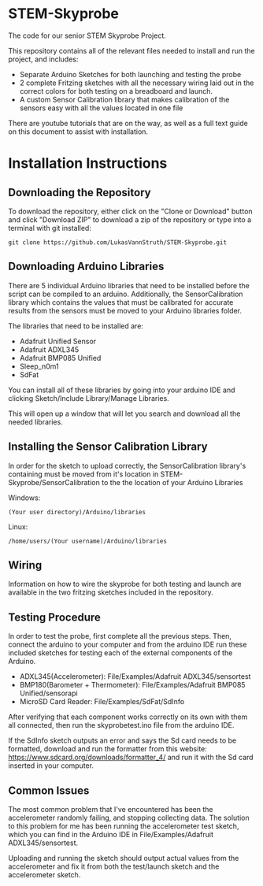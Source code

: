 # STEM-Skyprobe
The code for our senior STEM Skyprobe Project. 

This repository contains all of the relevant files needed to install and run the project, and includes:

* Separate Arduino Sketches for both launching and testing the probe
* 2 complete Fritzing sketches with all the necessary wiring laid out in the correct colors for both testing on a breadboard and launch. 
* A custom Sensor Calibration library that makes calibration of the sensors easy with all the values located in one file

There are youtube tutorials that are on the way, as well as a full text guide on this document to assist with installation. 

# Installation Instructions
## Downloading the Repository
To download the repository, either click on the "Clone or Download" button and click "Download ZIP" to download a zip of the repository or type into a terminal with git installed: 

`git clone https://github.com/LukasVannStruth/STEM-Skyprobe.git`

## Downloading Arduino Libraries
There are 5 individual Arduino libraries that need to be installed before the script can be compiled to an arduino. Additionally, the SensorCalibration library which contains the values that must be calibrated for accurate results from the sensors must be moved to your Arduino libraries folder. 

The libraries that need to be installed are:

* Adafruit Unified Sensor
* Adafruit ADXL345
* Adafruit BMP085 Unified
* Sleep_n0m1
* SdFat

You can install all of these libraries by going into your arduino IDE and clicking Sketch/Include Library/Manage Libraries. 

This will open up a window that will let you search and download all the needed libraries. 

## Installing the Sensor Calibration Library

In order for the sketch to upload correctly, the SensorCalibration library's containing must be moved from it's location in STEM-Skyprobe/SensorCalibration to the the location of your Arduino Libraries

Windows:

`(Your user directory)/Arduino/libraries`

Linux: 

`/home/users/(Your username)/Arduino/libraries`


## Wiring
Information on how to wire the skyprobe for both testing and launch are available in the two fritzing sketches included in the repository. 

## Testing Procedure
In order to test the probe, first complete all the previous steps. Then, connect the arduino to your computer and from the arduino IDE  run these included  sketches for testing each of the external components of the Arduino.

* ADXL345(Accelerometer): File/Examples/Adafruit ADXL345/sensortest
* BMP180(Barometer + Thermometer): File/Examples/Adafruit BMP085 Unified/sensorapi
* MicroSD Card Reader: File/Examples/SdFat/SdInfo 

After verifying that each component works correctly on its own with them all connected, then run the skyprobetest.ino file from the arduino IDE.

If the SdInfo sketch outputs an error and says the Sd card needs to be formatted, download and run the formatter from this website: https://www.sdcard.org/downloads/formatter_4/ and run it with the Sd card inserted in your computer. 
## Common Issues
The most common problem that I've encountered has been the accelerometer randomly failing, and stopping collecting data. The solution to this problem for me has been running the accelerometer test sketch, which you can find in the Arduino IDE in File/Examples/Adafruit ADXL345/sensortest. 

Uploading and running the sketch should output actual values from the accelerometer and fix it from both the test/launch sketch and the accelerometer sketch. 
